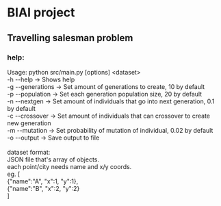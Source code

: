 # BIAI project

## Travelling salesman problem

### help:
Usage: python src/main.py \[options\] \<dataset\><br/>
    -h --help -> Shows help<br/>
    -g --generations -> Set amount of generations to create, 10 by default<br/>
    -p --population -> Set each generation population size, 20 by default<br/>
    -n --nextgen -> Set amount of individuals that go into next generation, 0.1 by default<br/>
    -c --crossover -> Set amount of individuals that can crossover to create new generation<br/>
    -m --mutation -> Set probability of mutation of individual, 0.02 by default<br/>
    -o --output -> Save output to file<br/>
<br/>
dataset format:<br/>
    JSON file that's array of objects.<br/>
    each point/city needs name and x/y coords.<br/>
    eg. [<br/>
        {"name":"A", "x":1, "y":1},<br/>
        {"name":"B", "x":2, "y":2}<br/>
    ]
